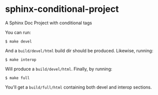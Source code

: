 # sphinx-conditional-project
A Sphinx Doc Project with conditional tags

You can run:

```
$ make devel
```

And a `build/devel/html` build dir should be produced.  Likewise, running: 

```
$ make interop
```

Will produce a `build/devel/html`.  Finally, by running:

```
$ make full
```

You'll get a `build/full/html` containing both devel and interop sections.
